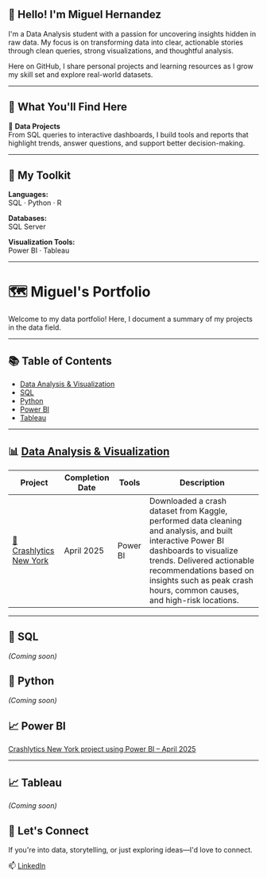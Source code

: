 ## 👋 Hello! I'm Miguel Hernandez

I'm a Data Analysis student with a passion for uncovering insights hidden in raw data. My focus is on transforming data into clear, actionable stories through clean queries, strong visualizations, and thoughtful analysis.

Here on GitHub, I share personal projects and learning resources as I grow my skill set and explore real-world datasets.

---

## 📂 What You'll Find Here

🧠 **Data Projects**  
From SQL queries to interactive dashboards, I build tools and reports that highlight trends, answer questions, and support better decision-making.

---

## 🧰 My Toolkit

**Languages:**  
SQL · Python · R

**Databases:**  
SQL Server

**Visualization Tools:**  
Power BI · Tableau

---

# 🗺 Miguel's Portfolio

Welcome to my data portfolio! Here, I document a summary of my projects in the data field.

---

## 📚 Table of Contents

- [Data Analysis & Visualization](#data-analysis--visualization)
- [SQL](#sql)
- [Python](#python)
- [Power BI](#power-bi)
- [Tableau](#tableau)

---

## 📊 [Data Analysis & Visualization](https://github.com/miguelhernandezf/Crashlytics---Motor-Vehicle-Collisions---Crashes-in-NYC)

| Project                | Completion Date | Tools     | Description |
|------------------------|------------------|-----------|-------------|
| [🚨 Crashlytics New York](https://github.com/miguelhernandezf/Crashlytics---Motor-Vehicle-Collisions---Crashes-in-NYC) | April 2025         | Power BI  | Downloaded a crash dataset from Kaggle, performed data cleaning and analysis, and built interactive Power BI dashboards to visualize trends. Delivered actionable recommendations based on insights such as peak crash hours, common causes, and high-risk locations. |

---

## 🐘 SQL

_(Coming soon)_

## 🐍 Python

_(Coming soon)_

## 📈 Power BI

[Crashlytics New York project using Power BI – April 2025](https://github.com/miguelhernandezf/Crashlytics---Motor-Vehicle-Collisions---Crashes-in-NYC)

---

## 📈 Tableau

_(Coming soon)_


## 🤝 Let's Connect

If you're into data, storytelling, or just exploring ideas—I'd love to connect.

📫 [LinkedIn](https://www.linkedin.com/in/miguel-angel-hernandez-fernandez-2bb142224)  
